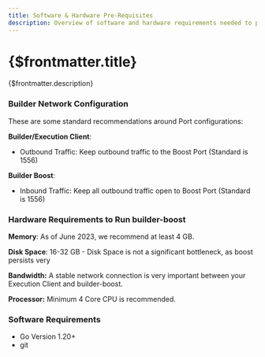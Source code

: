 ```yaml
---
title: Software & Hardware Pre-Requisites
description: Overview of software and hardware requirements needed to participate in the Primev Network.
---
```


# {$frontmatter.title}

{$frontmatter.description}

### Builder Network Configuration
These are some standard recommendations around Port configurations:

**Builder/Execution Client**:
- Outbound Traffic: Keep outbound traffic to the Boost Port (Standard is 1556)

**Builder Boost**:
- Inbound Traffic: Keep all outbound traffic open to Boost Port (Standard is 1556)
    
### Hardware Requirements to Run builder-boost

**Memory**: As of June 2023, we recommend at least 4 GB.

**Disk Space**: 16-32 GB - Disk Space is not a significant bottleneck, as boost persists very  

****Bandwidth:**** A stable network connection is very important between your Execution Client and builder-boost.

****Processor:**** Minimum 4 Core CPU is recommended.
    
### Software Requirements

- Go Version 1.20+
- git
